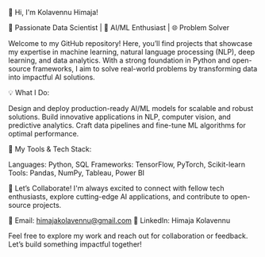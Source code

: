 🎯 Hi, I'm Kolavennu Himaja!

🔬 Passionate Data Scientist | 🧠 AI/ML Enthusiast | 🌐 Problem Solver

Welcome to my GitHub repository! Here, you’ll find projects that showcase my expertise in machine learning, natural language processing (NLP), deep learning, and data analytics. With a strong foundation in Python and open-source frameworks, I aim to solve real-world problems by transforming data into impactful AI solutions.


💡 What I Do:

Design and deploy production-ready AI/ML models for scalable and robust solutions.
Build innovative applications in NLP, computer vision, and predictive analytics.
Craft data pipelines and fine-tune ML algorithms for optimal performance.

🚀 My Tools & Tech Stack:

Languages: Python, SQL
Frameworks: TensorFlow, PyTorch, Scikit-learn
Tools: Pandas, NumPy, Tableau, Power BI

🌟 Let’s Collaborate!
I'm always excited to connect with fellow tech enthusiasts, explore cutting-edge AI applications, and contribute to open-source projects.

📧 Email: himajakolavennu@gmail.com
🔗 LinkedIn: Himaja Kolavennu

Feel free to explore my work and reach out for collaboration or feedback. Let’s build something impactful together!
